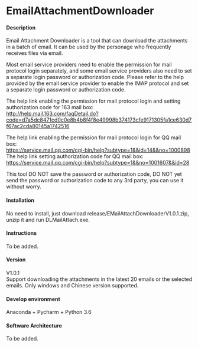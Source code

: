 # EmailAttachmentDownloader

#### Description

Email Attachment Downloader is a tool that can download the attachments in a batch of email. It can be used by the personage who frequently receives files via email.

Most email service providers need to enable the permission for mail protocol login separately, and some email service providers also need to set a separate login password or authorization code. Please refer to the help provided by the email service provider to enable the IMAP protocol and set a separate login password or authorization code.

The help link enabling the permission for mail protocol login and setting authorization code for 163 mail box:  
http://help.mail.163.com/faqDetail.do?code=d7a5dc8471cd0c0e8b4b8f4f8e49998b374173cfe9171305fa1ce630d7f67ac2cda80145a1742516

The help link enabling the permission for mail protocol login for QQ mail box:  
https://service.mail.qq.com/cgi-bin/help?subtype=1&&id=14&&no=1000898  
The help link setting authorization code for QQ mail box:  
https://service.mail.qq.com/cgi-bin/help?subtype=1&&no=1001607&&id=28

This tool DO NOT save the password or authorization code, DO NOT yet send the password or authorization code to any 3rd party, you can use it without worry.

#### Installation

No need to install, just download release/EMailAttachDownloaderV1.0.1.zip, unzip it and run DLMailAttach.exe.

#### Instructions

To be added.

#### Version

V1.0.1  
Support downloading the attachments in the latest 20 emails or the selected emails. Only windows and Chinese version supported.

#### Develop environment

Anaconda + Pycharm + Python 3.6 

#### Software Architecture

To be added.

